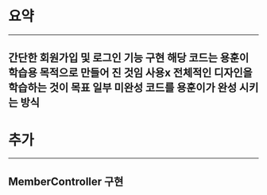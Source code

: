 
# 요약
----------------------------------------------------------------

## 간단한 회원가입 및 로그인 기능 구현 해당 코드는 용훈이 학습용 목적으로 만들어 진 것임 사용x 전체적인 디자인을 학습하는 것이 목표 일부 미완성 코드를 용훈이가 완성 시키는 방식 


# 추가 
------------------------------------------------------------

## MemberController 구현



